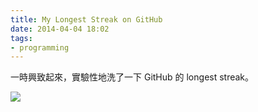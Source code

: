 ```yaml
---
title: My Longest Streak on GitHub
date: 2014-04-04 18:02
tags:
- programming
---
```


一時興致起來，實驗性地洗了一下 GitHub 的 longest streak。

![](github-longest-streak.png)
